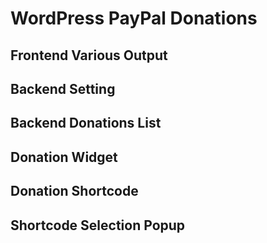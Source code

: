 # WordPress PayPal Donations

## Frontend Various Output

## Backend Setting

## Backend Donations List

## Donation Widget

## Donation Shortcode

## Shortcode Selection Popup